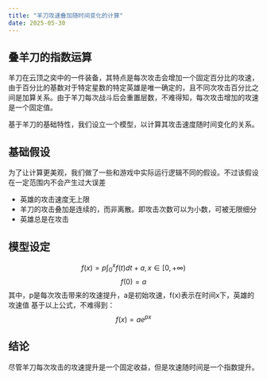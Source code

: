 ```yaml
---
title: "羊刀攻速叠加随时间变化的计算"
date: 2025-05-30
---
```



## 叠羊刀的指数运算

羊刀在云顶之奕中的一件装备，其特点是每次攻击会增加一个固定百分比的攻速，由于百分比的基数对于特定星数的特定英雄是唯一确定的，且不同次攻击百分比之间是加算关系。由于羊刀每次战斗后会重置层数，不难得知，每次攻击增加的攻速是一个固定值。

基于羊刀的基础特性，我们设立一个模型，以计算其攻击速度随时间变化的关系。

## 基础假设

为了让计算更美观，我们做了一些和游戏中实际运行逻辑不同的假设。不过该假设在一定范围内不会产生过大误差
- 英雄的攻击速度无上限
- 羊刀的攻击叠加是连续的，而非离散。即攻击次数可以为小数，可被无限细分
- 英雄总是在攻击

## 模型设定

$$ \begin{equation}
f(x) = p \int_{0}^{x} f(t)dt + a,  x\in[0,+\infty)  
\end{equation} $$
$$\begin{equation}
 f(0)=a 
\end{equation} $$
其中，p是每次攻击带来的攻速提升，a是初始攻速，f(x)表示在时间x下，英雄的攻速值
基于以上公式，不难得到：
$$ f(x) = ae^{px} $$

## 结论

尽管羊刀每次攻击的攻速提升是一个固定收益，但是攻速随时间是一个指数提升。